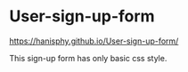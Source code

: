 # User-sign-up-form
https://hanisphy.github.io/User-sign-up-form/

This sign-up form has only basic css style.
